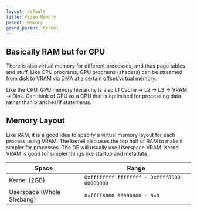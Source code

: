```yaml
---
layout: default
title: Video Memory
parent: Memory
grand_parent: Kernel
---
```

## Basically RAM but for GPU
There is also virtual memory for different processes, and thus page tables and stuff. Like CPU programs, GPU programs (shaders) can be streamed from disk to VRAM via DMA at a certain offset/virtual memory.

Like the CPU, GPU memory hierarchy is also L1 Cache -> L2 -> L3 -> VRAM -> Disk. Can think of GPU as a CPU that is optimised for processing data rather than branches/if statements.

## Memory Layout
Like RAM, it is a good idea to specify a virtual memory layout for each process using VRAM.
The kernel also uses the top half of RAM to make it simpler for processes. The DE will usually use Userspace VRAM. Kernel VRAM is good for simpler things like startup and metadata.

| Space | Range |
| --- | ----------- |
| Kernel (2GB)| `0xffffffff ffffffff - 0xffff8000 00000000` |
| Userspace (Whole Shebang) | `0xffff8000 00000000 - 0x0` |

